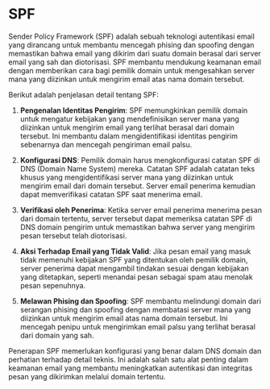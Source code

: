 # SPF

Sender Policy Framework (SPF) adalah sebuah teknologi autentikasi email yang dirancang untuk membantu mencegah phising dan spoofing dengan memastikan bahwa email yang dikirim dari suatu domain berasal dari server email yang sah dan diotorisasi. SPF membantu mendukung keamanan email dengan memberikan cara bagi pemilik domain untuk mengesahkan server mana yang diizinkan untuk mengirim email atas nama domain tersebut.

Berikut adalah penjelasan detail tentang SPF:

1. **Pengenalan Identitas Pengirim**: SPF memungkinkan pemilik domain untuk mengatur kebijakan yang mendefinisikan server mana yang diizinkan untuk mengirim email yang terlihat berasal dari domain tersebut. Ini membantu dalam mengidentifikasi identitas pengirim sebenarnya dan mencegah pengiriman email palsu.

2. **Konfigurasi DNS**: Pemilik domain harus mengkonfigurasi catatan SPF di DNS (Domain Name System) mereka. Catatan SPF adalah catatan teks khusus yang mengidentifikasi server mana yang diizinkan untuk mengirim email dari domain tersebut. Server email penerima kemudian dapat memverifikasi catatan SPF saat menerima email.

3. **Verifikasi oleh Penerima**: Ketika server email penerima menerima pesan dari domain tertentu, server tersebut dapat memeriksa catatan SPF di DNS domain pengirim untuk memastikan bahwa server yang mengirim pesan tersebut telah diotorisasi.

4. **Aksi Terhadap Email yang Tidak Valid**: Jika pesan email yang masuk tidak memenuhi kebijakan SPF yang ditentukan oleh pemilik domain, server penerima dapat mengambil tindakan sesuai dengan kebijakan yang ditetapkan, seperti menandai pesan sebagai spam atau menolak pesan sepenuhnya.

5. **Melawan Phising dan Spoofing**: SPF membantu melindungi domain dari serangan phising dan spoofing dengan membatasi server mana yang diizinkan untuk mengirim email atas nama domain tersebut. Ini mencegah penipu untuk mengirimkan email palsu yang terlihat berasal dari domain yang sah.

Penerapan SPF memerlukan konfigurasi yang benar dalam DNS domain dan perhatian terhadap detail teknis. Ini adalah salah satu alat penting dalam keamanan email yang membantu meningkatkan autentikasi dan integritas pesan yang dikirimkan melalui domain tertentu.
